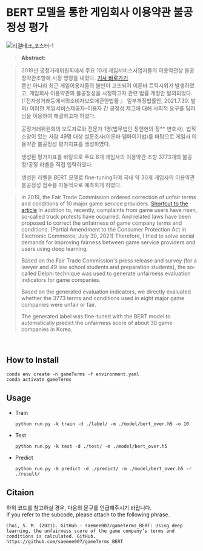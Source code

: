 # BERT 모델을 통한 게임회사 이용약관 불공정성 평가
![리걸테크_포스터-1](https://user-images.githubusercontent.com/66261167/148675558-a08b453a-eee8-43a5-90ce-586c8102c257.png)

> **Abstract:**  

> 2019년 공정거래위원회에서 주요 10개 게임서비스사업자들의 이용약관상 불공정약관조항에 시정 명령을 내렸다. [기사 바로가기](https://www.ftc.go.kr/www/selectReportUserView.do?key=10&rpttype=1&report_data_no=8206) <Br>
> 뿐만 아니라 최근 게임이용자들의 불만이 고조되어 이른바 트럭시위가 발생하였고, 게임회사 이용약관의 불공정성을 시정하고자 관련 법률 개정안 발의되었다.(『전자상거래등에서의소비자보호에관한법률 』 일부개정법률안, 2021.7.30. 발의)
> 이러한 게임서비스제공자-이용자 간 공정성 제고에 대해 사회적 요구를 딥러닝을 이용하여 해결하고자 하였다.  
>  
> 공정거래위원회의 보도자료와 전문가 1명(법무법인 정앤헌의 정** 변호사), 법적 소양이 있는 사람 49명 대상 설문조사(이른바 델파이기법)를 바탕으로 게임사 이용약관 불공정성 평가지표를 생성하였다.  
>  
> 생성된 평가지표를 바탕으로 주요 8개 게임사의 이용약관 조항 3773개의 불공정/공정 라벨을 직접 입력하였다.  
>  
> 생성한 라벨을 BERT 모델로 fine-tuning하여 국내 약 30개 게임사의 이용약관 불공정성 점수를 자동적으로 예측하게 하였다.  

> In 2019, the Fair Trade Commission ordered correction of unfair terms and conditions of 10 major game service providers. [Shortcut to the article](https://www.ftc.go.kr/www/selectReportUserView.do?key=10&rpttype=1&report_data_no=8206) In addition to, recently, complaints from game users have risen, so-called truck protests have occurred. And related laws have been proposed to correct the unfairness of game company terms and conditions. (Partial Amendment to the Consumer Protection Act in Electronic Commerce, July 30, 2021)
> Therefore, I tried to solve social demands for improving fairness between game service providers and users using deep learning.  
>  
> Based on the Fair Trade Commission's press release and survey (for a lawyer and 49 law school students and preparation students), the so-called Delphi technique was used to generate unfairness evaluation indicators for game companies.
>  
> Based on the generated evaluation indicators, we directly evaluated whether the 3773 terms and conditions used in eight major game companies were unfair or fair.
>  
> The generated label was fine-tuned with the BERT model to automatically predict the unfairness score of about 30 game companies in Korea.
   
<Br>  

## How to Install
    
    conda env create -n gameTerms -f environment.yaml
    conda activate gameTerms
  
## Usage
    
+ Train
    ```
    python run.py -k train -d ./label/ -m ./model/bert_over.h5 -o 10
    ```
+ Test
    ```    
    python run.py -k test -d ./test/ -m ./model/bert_over.h5
    ```
+ Predict
    ```
    python run.py -k predict -d ./predict/ -m ./model/bert_over.h5 -r ./result/
    ```
    
## Citaion
하위 코드를 참고하실 경우, 다음의 문구를 언급해주시기 바랍니다.  
If you refer to the subcode, please attach to the following phrase.
  ```
  Choi, S. M. (2021). GitHub - saemee007/gameTerms_BERT: Using deep learning, the unfairness score of the game company’s terms and conditions is calculated. GitHub. https://github.com/saemee007/gameTerms_BERT
  ```  
